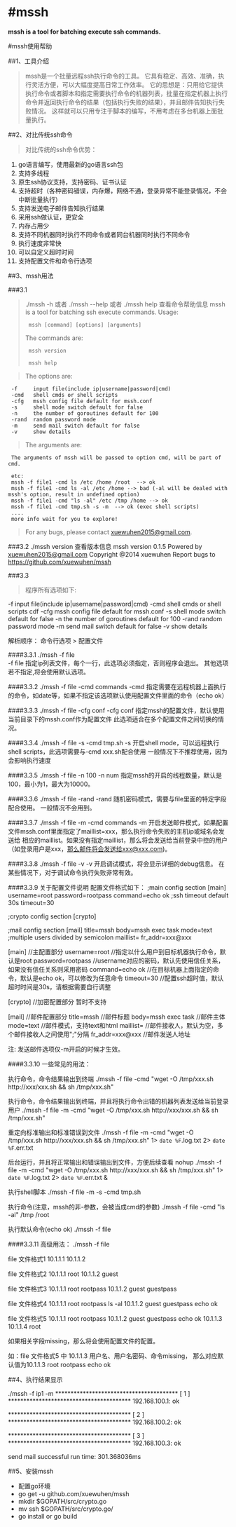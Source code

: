 
#mssh
====

**mssh is a tool for batching execute ssh commands.**

#mssh使用帮助

##1、工具介绍

> mssh是一个批量远程ssh执行命令的工具。 它具有稳定、高效、准确，执行灵活方便，可以大幅度提高日常工作效率。
> 它的思想是：只用给它提供执行命令或者脚本和指定需要执行命令的机器列表，批量在指定机器上执行命令并返回执行命令的结果（包括执行失败的结果），并且邮件告知执行失败情况。
> 这样就可以只用专注于脚本的编写，不用考虑在多台机器上面批量执行。

##2、对比传统ssh命令

> 对比传统的ssh命令优势：

 1. go语言编写，使用最新的go语言ssh包
 2. 支持多线程
 3. 原生ssh协议支持，支持密码、证书认证
 4. 支持超时（各种密码错误，内存爆，网络不通，登录异常不能登录情况，不会中断批量执行）
 5. 支持发送电子邮件告知执行结果
 6. 采用ssh做认证，更安全
 7. 内存占用少
 8. 支持不同机器同时执行不同命令或者同台机器同时执行不同命令
 9. 执行速度非常快
 10. 可以自定义超时时间
 11. 支持配置文件和命令行选项

##3、mssh用法

###3.1

> ./mssh -h 或者 ./mssh --help 或者 ./mssh help 查看命令帮助信息 
mssh is a tool for batching ssh execute commands. 
Usage:
> 
>      mssh [command] [options] [arguments]
> 
> The commands are:
> 
>      mssh version
> 
>      mssh help


> The options are:

     -f     input file(include ip|username|password|cmd)
     -cmd   shell cmds or shell scripts  
     -cfg   mssh config file default for mssh.conf
     -s     shell mode switch default for false
     -n     the number of goroutines default for 100
     -rand  random password mode
     -m     send mail switch default for false
     -v     show details

> The arguments are:

     The arguments of mssh will be passed to option cmd, will be part of cmd.
     
     etc:
     mssh -f file1 -cmd ls /etc /home /root  --> ok
     mssh -f file1 -cmd ls -al /etc /home --> bad (-al will be dealed with mssh's option, result in undefined option)
     mssh -f file1 -cmd "ls -al" /etc /tmp /home --> ok
     mssh -f file1 -cmd tmp.sh -s -m  --> ok (exec shell scripts)
     ....
     more info wait for you to explore!
> 
> For any bugs, please contact xuewuhen2015@gmail.com.

###3.2
./mssh version 查看版本信息
mssh version 0.1.5
Powered by xuewuhen2015@gmail.com
Copyright @2014 xuewuhen
Report bugs to https://github.com/xuewuhen/mssh

###3.3

> 程序所有选项如下:

-f     input file(include ip|username|password|cmd)
-cmd      shell cmds or shell scripts   cdf
-cfg     mssh config file default for mssh.conf
-s     shell mode switch default for false
-n     the number of goroutines default for 100
-rand     random password mode
-m     send mail switch default for false
-v     show details

解析顺序：
命令行选项 >  配置文件

####3.3.1
./mssh -f file  
-f file 指定ip列表文件，每个一行，此选项必须指定，否则程序会退出。
其他选项若不指定,将会使用默认选项。

####3.3.2
./mssh -f file -cmd commands
-cmd 指定需要在远程机器上面执行的命令，如date等，如果不指定该选项默认使用配置文件里面的命令（echo ok）

####3.3.3
./mssh -f file -cfg conf
-cfg conf 指定mssh的配置文件，默认使用当前目录下的mssh.conf作为配置文件
此选项适合在多个配置文件之间切换的情况。

####3.3.4
./mssh -f file -s -cmd tmp.sh
-s 开启shell mode，可以远程执行shell scripts，此选项需要与-cmd xxx.sh配合使用
一般情况下不推荐使用，因为会影响执行速度

####3.3.5
./mssh -f file -n 100
-n num 指定mssh的开启的线程数量，默认是100，最小为1，最大为10000。

####3.3.6
./mssh -f file -rand
-rand 随机密码模式，需要与file里面的特定字段配合使用。
一般情况不会用到。

####3.3.7
./mssh -f file -m -cmd commands
-m 开启发送邮件模式，如果配置文件mssh.conf里面指定了maillist=xxx，那么执行命令失败的主机ip或域名会发送给
相应的maillist。如果没有指定maillist，那么将会发送给当前登录中控的用户（如登录用户是xxx，那么邮件将会发送给xxx@xxx.com)。

####3.3.8
./mssh -f file -v
-v 开启调试模式，将会显示详细的debug信息。
在某些情况下，对于调试命令执行失败非常有效。

####3.3.9
关于配置文件说明
配置文件格式如下：
;main config section
[main]
username=root
password=rootpass
command=echo ok
;ssh timeout default 30s
timeout=30


;crypto config section
[crypto]


;mail config section
[mail]
title=mssh
body=mssh exec task
mode=text
;multiple users divided by semicolon
maillist=
fr_addr=xxx@xxx


[main] //主配置部分
username=root //指定以什么用户到目标机器执行命令，默认是root
password=rootpass //username对应的密码，默认先使用信任关系，如果没有信任关系则采用密码
command=echo ok //在目标机器上面指定的命令，默认是echo ok，可以修改为任意命令
timeout=30  //配置ssh超时值，默认超时时间是30s，请根据需要自行调整

[crypto] //加密配置部分
暂时不支持

[mail] //邮件配置部分
title=mssh //邮件标题
body=mssh exec task  //邮件主体
mode=text  //邮件模式，支持text和html
maillist=  //邮件接收人，默认为空，多个邮件接收人之间使用";"分隔
fr_addr=xxx@xxx  //邮件发送人地址

注:
发送邮件选项仅-m开启的时候才生效。


####3.3.10
一些常见的用法：

执行命令，命令结果输出到终端
./mssh -f file -cmd "wget -O /tmp/xxx.sh http://xxx/xxx.sh && sh /tmp/xxx.sh"

执行命令，命令结果输出到终端，并且将执行命令出错的机器列表发送给当前登录用户
./mssh -f file -m -cmd "wget -O /tmp/xxx.sh http://xxx/xxx.sh && sh /tmp/xxx.sh"

重定向标准输出和标准错误到文件
./mssh -f file -m -cmd "wget -O /tmp/xxx.sh http://xxx/xxx.sh && sh /tmp/xxx.sh" 1> `date %F`.log.txt 2>  `date %F`.err.txt

后台运行，并且将正常输出和错误输出到文件，方便后续查看
nohup ./mssh -f file -m -cmd "wget -O /tmp/xxx.sh http://xxx/xxx.sh && sh /tmp/xxx.sh" 1> `date %F`.log.txt 2>  `date %F`.err.txt &

执行shell脚本
./mssh -f file -m -s -cmd tmp.sh

执行命令(注意，mssh的非-参数，会被当成cmd的参数)
./mssh -f file -cmd "ls -al" /tmp /root

执行默认命令(echo ok)
./mssh -f file


####3.3.11
高级用法：
./mssh -f file

file 文件格式1
10.1.1.1
10.1.1.2

file 文件格式2
10.1.1.1 root
10.1.1.2 guest

file 文件格式3
10.1.1.1 root rootpass
10.1.1.2 guest guestpass

file 文件格式4
10.1.1.1 root rootpass ls -al
10.1.1.2 guest guestpass  echo ok

file 文件格式5
10.1.1.1 root rootpass
10.1.1.2 guest guestpass  echo ok
10.1.1.3  
10.1.1.4 root

如果相关字段missing，那么将会使用配置文件的配置。

如：file 文件格式5 中 10.1.1.3 用户名、用户名密码、命令missing，
那么对应默认值为10.1.1.3 root rootpass echo ok




##4、执行结果显示

./mssh -f ip1 -m 
**************************************** [ 1 ] ****************************************
192.168.100.1:
ok


**************************************** [ 2 ] ****************************************
192.168.100.2:
ok


**************************************** [ 3 ] ****************************************
192.168.100.3:
ok



send mail successful
run time: 301.368036ms


##5、安装mssh

 - 配置go环境
 - go get -u github.com/xuewuhen/mssh
 - mkdir $GOPATH/src/crypto.go
 - mv ssh $GOPATH/src/crypto.go/
 - go install or go build
